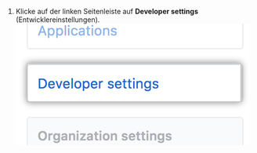1. Klicke auf der linken Seitenleiste auf **Developer settings** (Entwicklereinstellungen). ![Abschnitt „Developer settings“ (Entwicklereinstellungen)](/assets/images/settings/developer_settings.png)
